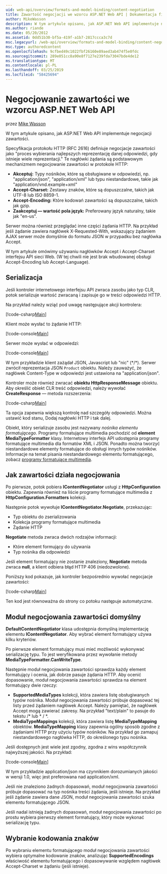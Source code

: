 ```yaml
---
uid: web-api/overview/formats-and-model-binding/content-negotiation
title: Zawartość negocjacji we wzorcu ASP.NET Web API | Dokumentacja firmy Microsoft
author: MikeWasson
description: W tym artykule opisano, jak ASP.NET Web API implementuje negocjacje zawartości HTTP.
ms.author: riande
ms.date: 05/20/2012
ms.assetid: 0dd51b30-bf5a-419f-a1b7-2817ccca3c7d
msc.legacyurl: /web-api/overview/formats-and-model-binding/content-negotiation
msc.type: authoredcontent
ms.openlocfilehash: 9cfbed49c1022fbf26160e89aed3ab474f5e0fdc
ms.sourcegitcommit: 289e051cc8a90e8f7127e239fda73047bde4de12
ms.translationtype: MT
ms.contentlocale: pl-PL
ms.lasthandoff: 03/25/2019
ms.locfileid: "58425694"
---
```

<a name="content-negotiation-in-aspnet-web-api"></a>Negocjowanie zawartości we wzorcu ASP.NET Web API
====================
przez [Mike Wasson](https://github.com/MikeWasson)

W tym artykule opisano, jak ASP.NET Web API implementuje negocjacji zawartości.

Specyfikacja protokołu HTTP (RFC 2616) definiuje negocjacje zawartości jako "proces wybierania najlepszych reprezentację danej odpowiedzi, gdy istnieje wiele reprezentacji." Te nagłówki żądania są podstawowym mechanizmem negocjowanie zawartości w protokole HTTP:

- **Akceptuj:** Typy nośników, które są obsługiwane w odpowiedzi, np. "application/json", "application/xml" lub typu niestandardowe, takie jak &quot;application/vnd.example+xml&quot;
- **Accept-Charset:** Zestawy znaków, które są dopuszczalne, takich jak UTF-8 lub ISO 8859-1.
- **Accept-Encoding:** Które kodowań zawartości są dopuszczalne, takich jak gzip.
- **Zaakceptuj — wartość pola język:** Preferowany język naturalny, takie jak "en-us".

Serwer można również przeglądać inne części żądania HTTP. Na przykład jeśli żądanie zawiera nagłówek X-Requested-With, wskazujący żądaniem AJAX serwer może domyślnie do formatu JSON w przypadku bez nagłówka Accept.

W tym artykule omówimy używaniu nagłówków Accept i Accept-Charset interfejsu API sieci Web. (W tej chwili nie jest brak wbudowanej obsługi Accept-Encoding lub Accept-Language).

## <a name="serialization"></a>Serializacja

Jeśli kontroler internetowego interfejsu API zwraca zasobu jako typ CLR, potok serializuje wartość zwracaną i zapisuje go w treści odpowiedzi HTTP.

Na przykład należy wziąć pod uwagę następujące akcji kontrolera:

[!code-csharp[Main](content-negotiation/samples/sample1.cs)]

Klient może wysłać to żądanie HTTP:

[!code-console[Main](content-negotiation/samples/sample2.cmd)]

Serwer może wysłać w odpowiedzi:

[!code-console[Main](content-negotiation/samples/sample3.cmd)]

W tym przykładzie klient zażądał JSON, Javascript lub "nic" (\*/\*). Serwer zwrócił reprezentacja JSON `Product` obiektu. Należy zauważyć, że nagłówek Content-Type w odpowiedzi jest ustawiona na &quot;application/json&quot;.

Kontroler może również zwracać **obiektu HttpResponseMessage** obiektu. Aby określić obiekt CLR treść odpowiedzi, należy wywołać **CreateResponse** — metoda rozszerzenia:

[!code-csharp[Main](content-negotiation/samples/sample4.cs)]

Ta opcja zapewnia większą kontrolę nad szczegóły odpowiedzi. Można ustawić kod stanu, Dodaj nagłówki HTTP i tak dalej.

Obiekt, który serializuje zasobu jest nazywany *nośnika elementu formatującego*. Programy formatujące multimedia pochodzić od **element MediaTypeFormatter** klasy. Internetowy interfejs API udostępnia programy formatujące multimedia dla formatów XML i JSON. Ponadto można tworzyć niestandardowe elementy formatujące do obsługi innych typów nośników. Informacje na temat pisania niestandardowego elementu formatującego, zobacz [programy formatujące multimedia](media-formatters.md).

## <a name="how-content-negotiation-works"></a>Jak zawartości działa negocjowania

Po pierwsze, potok pobiera **IContentNegotiator** usługi z **HttpConfiguration** obiektu. Zapewnia również na liście programy formatujące multimedia z **HttpConfiguration.Formatters** kolekcji.

Następnie potok wywołuje **IContentNegotiator.Negotiate**, przekazując:

- Typ obiektu do zserializowania
- Kolekcja programy formatujące multimedia
- Żądanie HTTP

**Negotiate** metoda zwraca dwóch rodzajów informacji:

- Które element formujący do używania
- Typ nośnika dla odpowiedzi

Jeśli element formatujący nie zostanie znaleziony, **Negotiate** metoda zwraca **null**, a klient odbiera błąd HTTP 406 (niedozwolone).

Poniższy kod pokazuje, jak kontroler bezpośrednio wywołać negocjacje zawartości:

[!code-csharp[Main](content-negotiation/samples/sample5.cs)]

Ten kod jest równoważna do strony co potoku następuje automatyczne.

## <a name="default-content-negotiator"></a>Moduł negocjowania zawartości domyślny

**DefaultContentNegotiator** klasa udostępnia domyślną implementację elementu **IContentNegotiator**. Aby wybrać element formatujący używa kilku kryteriów.

Po pierwsze element formatujący musi mieć możliwość wykonywać serializację typu. To jest weryfikowana przez wywołanie metody **MediaTypeFormatter.CanWriteType**.

Następnie moduł negocjowania zawartości sprawdza każdy element formatujący i ocenia, jak dobrze pasuje żądania HTTP. Aby ocenić dopasowanie, moduł negocjowania zawartości sprawdza na element formatujący dwie rzeczy:

- **SupportedMediaTypes** kolekcji, która zawiera listę obsługiwanych typów nośnika. Moduł negocjowania zawartości próbuje dopasować tej listy przed żądaniem nagłówek Accept. Należy pamiętać, że nagłówek Accept mogą zawierać zakresy. Na przykład "text/plain" to pasuje do tekstu /\* lub \* / \*.
- **MediaTypeMappings** kolekcji, która zawiera listę **MediaTypeMapping** obiektów. **MediaTypeMapping** klasy zapewnia ogólny sposób zgodne z żądaniami HTTP przy użyciu typów nośników. Na przykład go zamapuj niestandardowego nagłówka HTTP, do określonego typu nośnika.

Jeśli dostępnych jest wiele jest zgodny, zgodna z wins współczynnik najwyższej jakości. Na przykład:

[!code-console[Main](content-negotiation/samples/sample6.cmd)]

W tym przykładzie application/json ma czynnikiem dorozumianych jakości w wersji 1.0, więc jest preferowana nad application/xml.

Jeśli nie znaleziono żadnych dopasowań, moduł negocjowania zawartości próbuje dopasować na typ nośnika treści żądania, jeśli istnieje. Na przykład jeśli żądanie zawiera dane JSON, moduł negocjowania zawartości szuka elementu formatującego JSON.

Jeśli nadal istnieją żadnych dopasowań, moduł negocjowania zawartości po prostu wybiera pierwszy element formatujący, który może wykonać serializację typu.

## <a name="selecting-a-character-encoding"></a>Wybranie kodowania znaków

Po wybraniu elementu formatującego moduł negocjowania zawartości wybiera optymalne kodowanie znaków, analizując **SupportedEncodings** właściwość elementu formatującego i dopasowywanie względem nagłówek Accept-Charset w żądaniu (jeśli istnieje).
